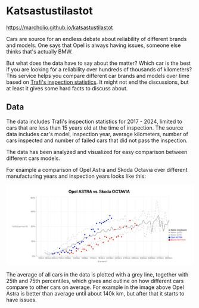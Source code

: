 # Katsastustilastot

https://marcholio.github.io/katsastustilastot

Cars are source for an endless debate about reliability of different brands and models.
One says that Opel is always having issues, someone else thinks that's actually BMW.

But what does the data have to say about the matter? Which car is the best if you are looking for
a reliability over hundreds of thousands of kilometers? This service helps you
compare different car brands and models over time based on [Trafi's inspection statistics](https://trafi2.stat.fi/PXWeb/pxweb/fi/TraFi/TraFi__Katsastuksen_vikatilastot/?tablelist=true).
It might not end the discussions, but at least it gives some hard facts to discuss about.

## Data

The data includes Trafi's inspection statistics for 2017 - 2024, limited to cars that are less
than 15 years old at the time of inspection. The source data includes car's model, inspection year,
average kilometers, number of cars inspected and number of failed cars that did not pass the inspection.

The data has been analyzed and visualized for easy comparison between different cars models.

For example a comparison of Opel Astra and Skoda Octavia over different manufacturing years and inspection years
looks like this:

![Comparison](./comparison.png)

The average of all cars in the data is plotted with a grey line, together with 25th and 75th percentiles,
which gives and outline on how different cars compare to other cars on average. For example in the image above
Opel Astra is better than average until about 140k km, but after that it starts to have issues.

